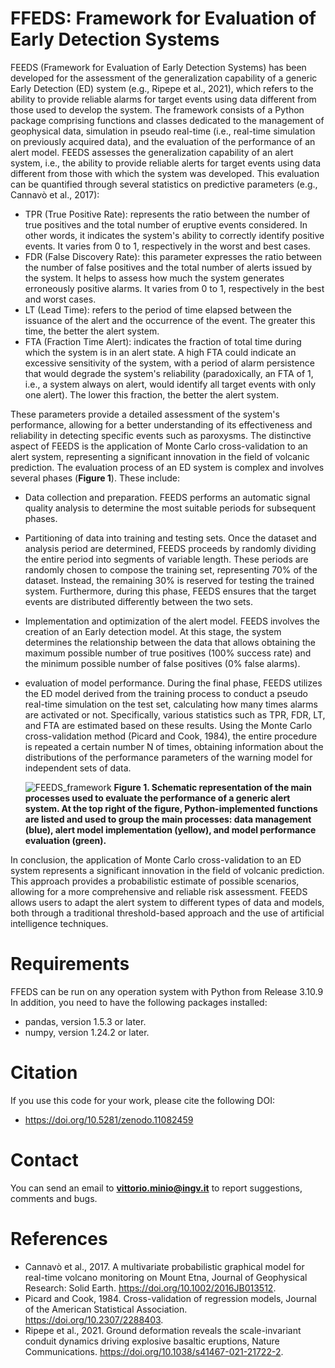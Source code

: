# FFEDS: Framework for Evaluation of Early Detection Systems
FEEDS (Framework for Evaluation of Early Detection Systems) has been developed for the assessment of the generalization capability of a generic Early Detection (ED) system (e.g., Ripepe et al., 2021), which refers to the ability to provide reliable alarms for target events using data different from those used to develop the system. The framework consists of a Python package comprising functions and classes dedicated to the management of geophysical data, simulation in pseudo real-time (i.e., real-time simulation on previously acquired data), and the evaluation of the performance of an alert model. 
FEEDS assesses the generalization capability of an alert system, i.e., the ability to provide reliable alerts for target events using data different from those with which the system was developed. This evaluation can be quantified through several statistics on predictive parameters (e.g., Cannavò et al., 2017):

- TPR (True Positive Rate): represents the ratio between the number of true positives and the total number of eruptive events considered. In other words, it indicates the system's ability to correctly identify positive events. It varies from 0 to 1, respectively in the worst and best cases.
- FDR (False Discovery Rate): this parameter expresses the ratio between the number of false positives and the total number of alerts issued by the system. It helps to assess how much the system generates erroneously positive alarms. It varies from 0 to 1, respectively in the best and worst cases.
- LT (Lead Time): refers to the period of time elapsed between the issuance of the alert and the occurrence of the event. The greater this time, the better the alert system.
- FTA (Fraction Time Alert): indicates the fraction of total time during which the system is in an alert state. A high FTA could indicate an excessive sensitivity of the system, with a period of alarm persistence that would degrade the system's reliability (paradoxically, an FTA of 1, i.e., a system always on alert, would identify all target events with only one alert). The lower this fraction, the better the alert system.

These parameters provide a detailed assessment of the system's performance, allowing for a better understanding of its effectiveness and reliability in detecting specific events such as paroxysms. The distinctive aspect of FEEDS is the application of Monte Carlo cross-validation to an alert system, representing a significant innovation in the field of volcanic prediction.
The evaluation process of an ED system is complex and involves several phases (**Figure 1**). These include:

- Data collection and preparation. FEEDS performs an automatic signal quality analysis to determine the most suitable periods for subsequent phases.  
- Partitioning of data into training and testing sets. Once the dataset and analysis period are determined, FEEDS proceeds by randomly dividing the entire period into segments of variable length. These periods are randomly chosen to compose the training set, representing 70% of the dataset. Instead, the remaining 30% is reserved for testing the trained system. Furthermore, during this phase, FEEDS ensures that the target events are distributed differently between the two sets.   
- Implementation and optimization of the alert model. FEEDS involves the creation of an Early detection model. At this stage, the system determines the relationship between the data that allows obtaining the maximum possible number of true positives (100% success rate) and the minimum possible number of false positives (0% false alarms).  
- evaluation of model performance. During the final phase, FEEDS utilizes the ED model derived from the training process to conduct a pseudo real-time simulation on the test set, calculating how many times alarms are activated or not. Specifically, various statistics such as TPR, FDR, LT, and FTA are estimated based on these results. Using the Monte Carlo cross-validation method (Picard and Cook, 1984), the entire procedure is repeated a certain number N of times, obtaining information about the distributions of the performance parameters of the warning model for independent sets of data.

  
  ![FEEDS_framework](https://github.com/VittorioMinio93/FEEDS/assets/81485574/83b75831-0465-4576-8306-c29c7d4356f7)
**Figure 1. Schematic representation of the main processes used to evaluate the performance of a generic alert system. At the top right of the figure, Python-implemented functions are listed and used to group the main processes: data management (blue), alert model implementation (yellow), and model performance evaluation (green).** 


In conclusion, the application of Monte Carlo cross-validation to an ED system represents a significant innovation in the field of volcanic prediction. This approach provides a probabilistic estimate of possible scenarios, allowing for a more comprehensive and reliable risk assessment. 
FEEDS allows users to adapt the alert system to different types of data and models, both through a traditional threshold-based approach and the use of artificial intelligence techniques.

# Requirements
FFEDS can be run on any operation system with Python from Release 3.10.9 In addition, you need to have the following packages installed: 

-	pandas, version 1.5.3 or later.
-	numpy, version 1.24.2 or later.

 
# Citation 
If you use this code for your work, please cite the following DOI:
-	https://doi.org/10.5281/zenodo.11082459

# Contact
You can send an email to **vittorio.minio@ingv.it** to report suggestions, comments and bugs.

# References
- Cannavò et al., 2017. A multivariate probabilistic graphical model for real-time volcano monitoring on Mount Etna, Journal of Geophysical Research: Solid Earth.  https://doi.org/10.1002/2016JB013512.
- Picard and Cook, 1984. Cross-validation of regression models, Journal of the American Statistical Association. https://doi.org/10.2307/2288403.
- Ripepe et al., 2021. Ground deformation reveals the scale-invariant conduit dynamics driving explosive basaltic eruptions, Nature Communications. https://doi.org/10.1038/s41467-021-21722-2.
